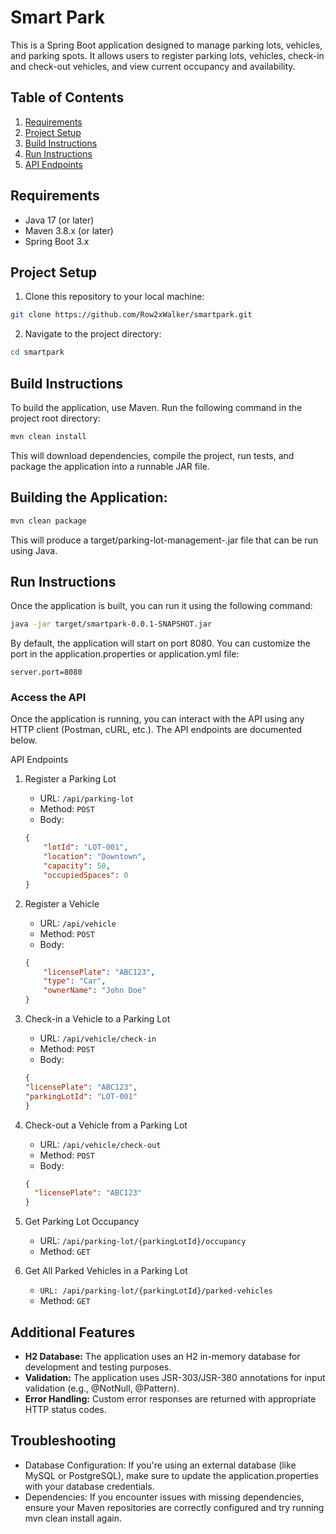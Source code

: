 # Smart Park
This is a Spring Boot application designed to manage parking lots, vehicles, and parking spots. It allows users to register parking lots, vehicles, check-in and check-out vehicles, and view current occupancy and availability.

## Table of Contents
1. [Requirements](#requirements)
2. [Project Setup](#project-setup)
3. [Build Instructions](#build-instructions)
4. [Run Instructions](#run-instructions)
5. [API Endpoints](#api-endpoints)

## Requirements
- Java 17 (or later)
- Maven 3.8.x (or later)
- Spring Boot 3.x

## Project Setup
1. Clone this repository to your local machine:

```bash
git clone https://github.com/Row2xWalker/smartpark.git
```
2. Navigate to the project directory:

```bash
cd smartpark
```
## Build Instructions
To build the application, use Maven. Run the following command in the project root directory:

```bash
mvn clean install
```
This will download dependencies, compile the project, run tests, and package the application into a runnable JAR file.

## Building the Application:
```bash
mvn clean package
```
This will produce a target/parking-lot-management-<version>.jar file that can be run using Java.

## Run Instructions
Once the application is built, you can run it using the following command:

```bash
java -jar target/smartpark-0.0.1-SNAPSHOT.jar
```
By default, the application will start on port 8080. You can customize the port in the application.properties or application.yml file:

```properties
server.port=8080
```

### Access the API
Once the application is running, you can interact with the API using any HTTP client (Postman, cURL, etc.). The API endpoints are documented below.

API Endpoints
1. Register a Parking Lot
   - URL: `/api/parking-lot`
   - Method: `POST`
   - Body:
    ```json
    {
        "lotId": "LOT-001",
        "location": "Downtown",
        "capacity": 50,
        "occupiedSpaces": 0
    }
    ```
2. Register a Vehicle
   - URL: `/api/vehicle`
   - Method: `POST`
   - Body:
    ```json
    {
        "licensePlate": "ABC123",
        "type": "Car",
        "ownerName": "John Doe"
    }
    ```
3. Check-in a Vehicle to a Parking Lot
   - URL: `/api/vehicle/check-in`
   - Method: `POST`
   - Body:
    ```json
    {
    "licensePlate": "ABC123",
    "parkingLotId": "LOT-001"
    }
    ```
4. Check-out a Vehicle from a Parking Lot
   - URL: `/api/vehicle/check-out`
   - Method: `POST`
   - Body:
    ```json
    {
      "licensePlate": "ABC123"
    }
    ```
5. Get Parking Lot Occupancy
   - URL: `/api/parking-lot/{parkingLotId}/occupancy`
   - Method: `GET`

6. Get All Parked Vehicles in a Parking Lot
   - `URL: /api/parking-lot/{parkingLotId}/parked-vehicles` 
   - Method: `GET`

## Additional Features
- **H2 Database:** The application uses an H2 in-memory database for development and testing purposes.
- **Validation:** The application uses JSR-303/JSR-380 annotations for input validation (e.g., @NotNull, @Pattern).
- **Error Handling:** Custom error responses are returned with appropriate HTTP status codes.

## Troubleshooting
- Database Configuration: If you're using an external database (like MySQL or PostgreSQL), make sure to update the application.properties with your database credentials.
- Dependencies: If you encounter issues with missing dependencies, ensure your Maven repositories are correctly configured and try running mvn clean install again.